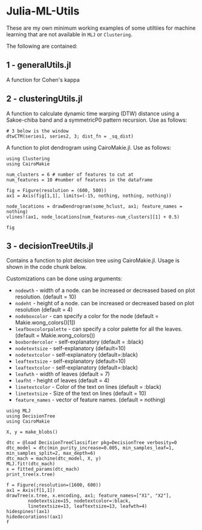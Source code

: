 # Julia-ML-Utils

These are my own minimum working examples of some utiltiies for machine learning that are not available in `MLJ` or `Clustering`.

The following are contained:

## 1 - generalUtils.jl

A function for Cohen's kappa

## 2 - clusteringUtils.jl

A function to calculate dynamic time warping (DTW) distance using a Sakoe-chiba band and a symmetricP0 pattern recursion. Use as follows:

```
# 3 below is the window
dtwCTM(series1, series2, 3; dist_fn = _sq_dist)
```

A function to plot dendrogram using CairoMakie.jl. Use as follows:

```
using Clustering
using CairoMakie

num_clusters = 6 # number of features to cut at
num_features = 10 #number of features in the dataframe

fig = Figure(resolution = (600, 500))
ax1 = Axis(fig[1,1], limits=(-15, nothing, nothing, nothing))

node_locations = drawDendrogram(some_hclust, ax1; feature_names = nothing)
vlines!(ax1, node_locations[num_features-num_clusters][1] + 0.5)

fig
```

## 3 - decisionTreeUtils.jl

Contains a function to plot decision tree using CairoMakie.jl. Usage is shown in the code chunk below.

Customizations can be done using arguments:

- `nodewth` - width of a node. can be increased or decreased based on plot resolution. (default = 10)
- `nodeht` - height of a node. can be increased or decreased based on plot resolution (default = 4)
- `nodeboxcolor` - can specify a color for the node (default = Makie.wong_colors()[1])
- `leafboxcolorpalette` - can specify a color palette for all the leaves. (default = Makie.wong_colors())
- `boxbordercolor` - self-explanatory (default = :black)
- `nodetextsize` - self-explanatory (default=10)
- `nodetextcolor` - self-explanatory (default=:black)
- `leaftextsize` - self-explanatory (default=10)
- `leaftextcolor` - self-explanatory (default=:black)
- `leafwth` - width of leaves (default = 7)
- `leafht` - height of leaves (default = 4)
- `linetextcolor` - Color of the text on lines (default = :black)
- `linetextsize` - Size of the text on lines (default = 10)
- `feature_names` - vector of feature names. (default = nothing)

```
using MLJ
using DecisionTree
using CairoMakie

X, y = make_blobs()

dtc = @load DecisionTreeClassifier pkg=DecisionTree verbosity=0
dtc_model = dtc(min_purity_increase=0.005, min_samples_leaf=1, min_samples_split=2, max_depth=6)
dtc_mach = machine(dtc_model, X, y)
MLJ.fit!(dtc_mach)
x = fitted_params(dtc_mach)
print_tree(x.tree)

f = Figure(;resolution=(1600, 600))
ax1 = Axis(f[1,1])
drawTree(x.tree, x.encoding, ax1; feature_names=["X1", "X2"], 
        nodetextsize=15, nodetextcolor=:black,
        linetextsize=13, leaftextsize=13, leafwth=4)
hidespines!(ax1)
hidedecorations!(ax1)
f

```
